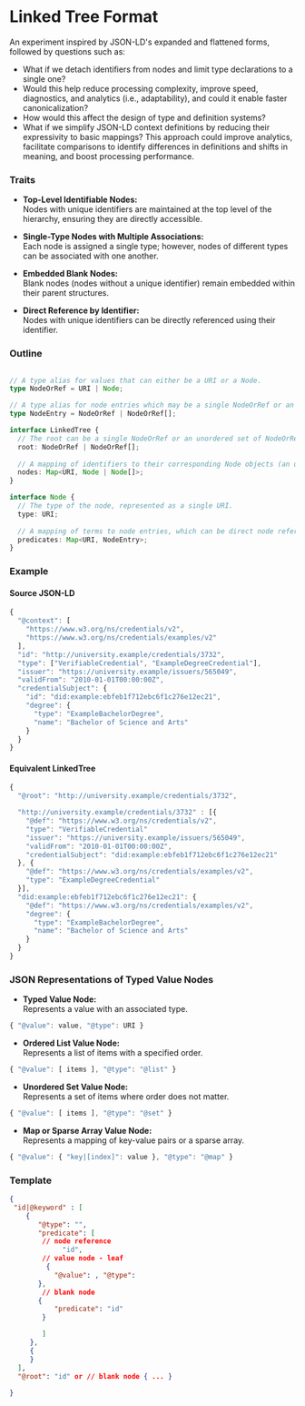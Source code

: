 # Linked Tree Format

An experiment inspired by JSON-LD's expanded and flattened forms, followed by questions such as: 
* What if we detach identifiers from nodes and limit type declarations to a single one?
* Would this help reduce processing complexity, improve speed, diagnostics, and analytics (i.e., adaptability), and could it enable faster canonicalization?
* How would this affect the design of type and definition systems?
* What if we simplify JSON-LD context definitions by reducing their expressivity to basic mappings? This approach could improve analytics, facilitate comparisons to identify differences in definitions and shifts in meaning, and boost processing performance.
### Traits

- **Top-Level Identifiable Nodes:**  
  Nodes with unique identifiers are maintained at the top level of the hierarchy, ensuring they are directly accessible.

- **Single-Type Nodes with Multiple Associations:**  
  Each node is assigned a single type; however, nodes of different types can be associated with one another.

- **Embedded Blank Nodes:**  
  Blank nodes (nodes without a unique identifier) remain embedded within their parent structures.

- **Direct Reference by Identifier:**  
  Nodes with unique identifiers can be directly referenced using their identifier.

### Outline

```typescript

// A type alias for values that can either be a URI or a Node.
type NodeOrRef = URI | Node;

// A type alias for node entries which may be a single NodeOrRef or an unordered set of them.
type NodeEntry = NodeOrRef | NodeOrRef[];

interface LinkedTree {
  // The root can be a single NodeOrRef or an unordered set of NodeOrRef.
  root: NodeOrRef | NodeOrRef[];
  
  // A mapping of identifiers to their corresponding Node objects (an unordered set).
  nodes: Map<URI, Node | Node[]>;
}

interface Node {
  // The type of the node, represented as a single URI.
  type: URI;
  
  // A mapping of terms to node entries, which can be direct node references, URIs, or arrays thereof.
  predicates: Map<URI, NodeEntry>;
}

```
### Example

#### Source JSON-LD
```javascript
{
  "@context": [
    "https://www.w3.org/ns/credentials/v2",
    "https://www.w3.org/ns/credentials/examples/v2"
  ],
  "id": "http://university.example/credentials/3732",
  "type": ["VerifiableCredential", "ExampleDegreeCredential"],
  "issuer": "https://university.example/issuers/565049",
  "validFrom": "2010-01-01T00:00:00Z",
  "credentialSubject": {
    "id": "did:example:ebfeb1f712ebc6f1c276e12ec21",
    "degree": {
      "type": "ExampleBachelorDegree",
      "name": "Bachelor of Science and Arts"
    }
  }
}
```
#### Equivalent LinkedTree

```javascript
{
  "@root": "http://university.example/credentials/3732",

  "http://university.example/credentials/3732" : [{
    "@def": "https://www.w3.org/ns/credentials/v2",
    "type": "VerifiableCredential"
    "issuer": "https://university.example/issuers/565049",
    "validFrom": "2010-01-01T00:00:00Z",
    "credentialSubject": "did:example:ebfeb1f712ebc6f1c276e12ec21"
  }, {
    "@def": "https://www.w3.org/ns/credentials/examples/v2",
    "type": "ExampleDegreeCredential"
  }],
  "did:example:ebfeb1f712ebc6f1c276e12ec21": {
    "@def": "https://www.w3.org/ns/credentials/examples/v2",
    "degree": {
      "type": "ExampleBachelorDegree",
      "name": "Bachelor of Science and Arts"
    }
  }
}

```


### JSON Representations of Typed Value Nodes

- **Typed Value Node:**  
Represents a value with an associated type.
```javascript
{ "@value": value, "@type": URI }
```

- **Ordered List Value Node:**  
Represents a list of items with a specified order.
```javascript
{ "@value": [ items ], "@type": "@list" }
```

- **Unordered Set Value Node:**  
Represents a set of items where order does not matter.
```javascript
{ "@value": [ items ], "@type": "@set" }
```

- **Map or Sparse Array Value Node:**  
Represents a mapping of key-value pairs or a sparse array.
```javascript
{ "@value": { "key|[index]": value }, "@type": "@map" }
```

### Template

```json
{
 "id|@keyword" : [
    {
       "@type": "",
       "predicate": [
        // node reference
             "id",
        // value node - leaf
         {
           "@value": , "@type": 
       },
        // blank node
       {
           "predicate": "id"
        }

        ]
     },
     {
     }
  ],
  "@root": "id" or // blank node { ... }
  
}
```
